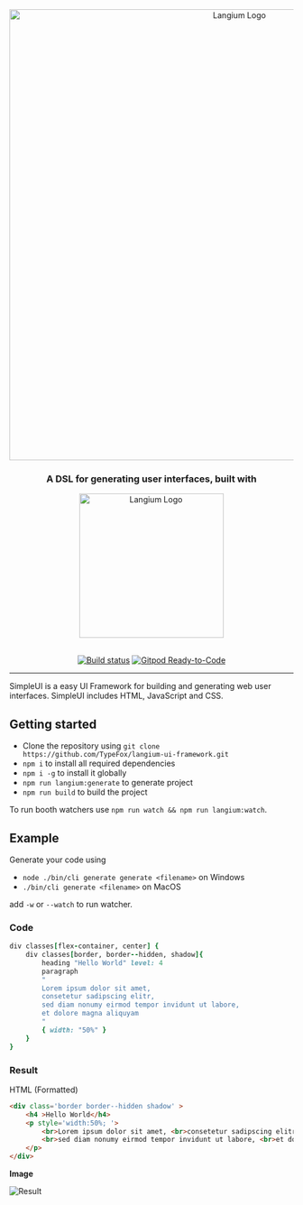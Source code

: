 <div id="logo" align="center">
  <a href="https://github.com/TypeFox/langium-ui-framework">
		<img alt="Langium Logo" width="800" src="https://user-images.githubusercontent.com/68400102/150516517-7da9423e-7d0e-4605-91c7-d7693ccd3c28.png">
  </a>
  <h3>
      A DSL for generating user interfaces, built with
  </h3>
  <a href="https://github.com/langium/langium">
		<img alt="Langium Logo" width="256" src="https://user-images.githubusercontent.com/4377073/135283991-90ef7724-649d-440a-8720-df13c23bda82.png">
  </a>
</div>
<br>
<div id="badges" align="center">
	
   [![Build status](https://github.com/TypeFox/langium-ui-framework/actions/workflows/build.yml/badge.svg)](https://github.com/TypeFox/langium-ui-framework/actions/workflows/build.yml)
	  [![Gitpod Ready-to-Code](https://img.shields.io/badge/Gitpod-ready--to--code-blue?logo=gitpod)](https://gitpod.io/#https://github.com/TypeFox/langium-ui-framework)

</div>

<hr>
SimpleUI is a easy UI Framework for building and generating web user interfaces. SimpleUI includes HTML, JavaScript and CSS.

## Getting started
- Clone the repository using `git clone https://github.com/TypeFox/langium-ui-framework.git`
- `npm i` to install all required dependencies
- `npm i -g` to install it globally
- `npm run langium:generate` to generate project
- `npm run build` to build the project

To run booth watchers use `npm run watch && npm run langium:watch`.

## Example
Generate your code using
- `node ./bin/cli generate generate <filename>` on Windows
- `./bin/cli generate <filename>` on MacOS

add `-w` or `--watch` to run watcher.

### Code
```ruby
div classes[flex-container, center] {
    div classes[border, border--hidden, shadow]{
        heading "Hello World" level: 4
        paragraph 
        "
        Lorem ipsum dolor sit amet, 
        consetetur sadipscing elitr, 
        sed diam nonumy eirmod tempor invidunt ut labore, 
        et dolore magna aliquyam
        "
        { width: "50%" }
    }
}
```
### Result
HTML (Formatted)
```html
<div class='border border--hidden shadow' >
    <h4 >Hello World</h4>
    <p style='width:50%; '>
        <br>Lorem ipsum dolor sit amet, <br>consetetur sadipscing elitr, 
        <br>sed diam nonumy eirmod tempor invidunt ut labore, <br>et dolore magna aliquyam<br>
    </p>
</div>
```
**Image**

![Result ](https://user-images.githubusercontent.com/68400102/152212391-5d2ececa-a91d-47a4-ad17-1e007d03ebf9.png)

